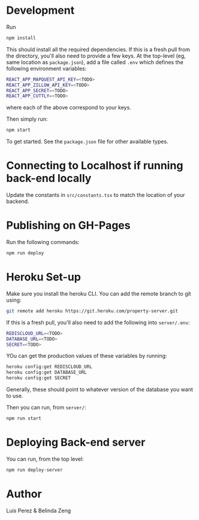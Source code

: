 # Development
Run
```sh
npm install
```

This should install all the required dependencies. If this is a fresh pull from the directory, you'll also need to provide a few keys. At the top-level (eg, same location as `package.json`), add a file called `.env` which defines the following environment variables:

```sh
REACT_APP_MAPQUEST_API_KEY=<TODO>
REACT_APP_ZILLOW_API_KEY=<TODO>
REACT_APP_SECRET=<TODO>
REACT_APP_CUTTLY=<TODO>
```
where each of the above correspond to your keys.

Then simply run:

```sh
npm start
```

To get started. See the `package.json` file for other available types.

# Connecting to Localhost if running back-end locally

Update the constants in `src/constants.tsx` to match the location of your backend.

# Publishing on GH-Pages

Run the following commands:

```sh
npm run deploy
```

# Heroku Set-up
Make sure you install the heroku CLI. You can add the remote branch to git using:
```sh
git remote add heroku https://git.heroku.com/property-server.git
```

If this is a fresh pull, you'll also need to add the following into `server/.env`:

```sh
REDISCLOUD_URL=<TODO>
DATABASE_URL=<TODO>
SECRET=<TODO>
```

YOu can get the production values of these variables by running:
```sh
heroku config:get REDISCLOUD_URL
heroku config:get DATABASE_URL
heroku config:get SECRET
```

Generally, these should point to whatever version of the database you want to use.

Then you can run, from `server/`:
```sh
npm run start
````

# Deploying Back-end server
You can run, from the top level:
```sh
npm run deploy-server
```

# Author

Luis Perez & Belinda Zeng